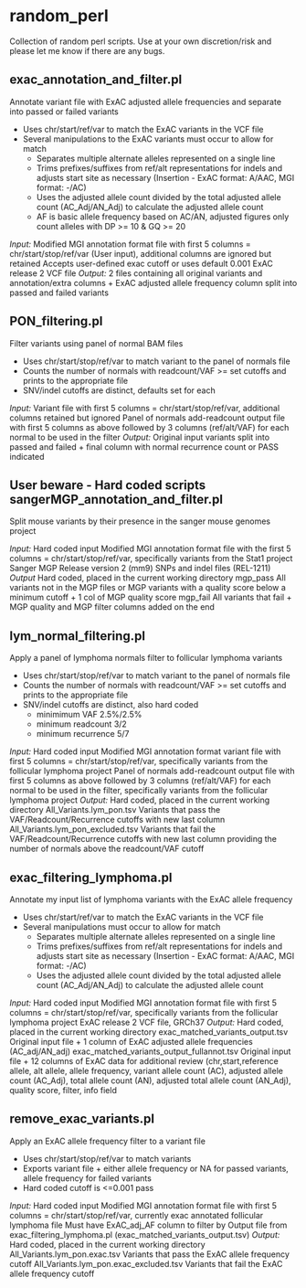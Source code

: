 random_perl
===========
Collection of random perl scripts. Use at your own discretion/risk and please let me know if there are any bugs.

exac_annotation_and_filter.pl
-----------------------------
Annotate variant file with ExAC adjusted allele frequencies and separate into passed or failed variants
- Uses chr/start/ref/var to match the ExAC variants in the VCF file
- Several manipulations to the ExAC variants must occur to allow for match
    - Separates multiple alternate alleles represented on a single line
    - Trims prefixes/suffixes from ref/alt representations for indels and adjusts start site as necessary (Insertion - ExAC format: A/AAC, MGI format: -/AC)
    - Uses the adjusted allele count divided by the total adjusted allele count (AC_Adj/AN_Adj) to calculate the adjusted allele count
    - AF is basic allele frequency based on AC/AN, adjusted figures only count alleles with DP >= 10 & GQ >= 20

*Input:*
    Modified MGI annotation format file with first 5 columns = chr/start/stop/ref/var (User input), additional columns are ignored but retained
    Accepts user-defined exac cutoff or uses default 0.001
    ExAC release 2 VCF file
*Output:*
    2 files containing all original variants and annotation/extra columns + ExAC adjusted allele frequency column split into passed and failed variants


PON_filtering.pl
----------------
Filter variants using panel of normal BAM files 
- Uses chr/start/stop/ref/var to match variant to the panel of normals file
- Counts the number of normals with readcount/VAF >= set cutoffs and prints to the appropriate file
- SNV/indel cutoffs are distinct, defaults set for each

*Input:*
    Variant file with first 5 columns = chr/start/stop/ref/var, additional columns retained but ignored
    Panel of normals add-readcount output file with first 5 columns as above followed by 3 columns (ref/alt/VAF) for each normal to be used in the filter
*Output:*
    Original input variants split into passed and failed + final column with normal recurrence count or PASS indicated

    
 

**User beware - Hard coded scripts**
sangerMGP_annotation_and_filter.pl
----------------------------------
Split mouse variants by their presence in the sanger mouse genomes project

*Input:* Hard coded input
    Modified MGI annotation format file with the first 5 columns = chr/start/stop/ref/var, specifically variants from the Stat1 project
    Sanger MGP Release version 2 (mm9) SNPs and indel files (REL-1211)
*Output* Hard coded, placed in the current working directory
    mgp_pass        All variants not in the MGP files or MGP variants with a quality score below a minimum cutoff + 1 col of MGP quality score
    mgp_fail        All variants that fail + MGP quality and MGP filter columns added on the end


lym_normal_filtering.pl
-----------------------
Apply a panel of lymphoma normals filter to follicular lymphoma variants
- Uses chr/start/stop/ref/var to match variant to the panel of normals file
- Counts the number of normals with readcount/VAF >= set cutoffs and prints to the appropriate file
- SNV/indel cutoffs are distinct, also hard coded
    - minimimum VAF 2.5%/2.5%
    - minimum readcount 3/2
    - minimum recurrence 5/7 

*Input:* Hard coded input
    Modified MGI annotation format variant file with first 5 columns = chr/start/stop/ref/var, specifically variants from the follicular lymphoma project
    Panel of normals add-readcount output file with first 5 columns as above followed by 3 columns (ref/alt/VAF) for each normal to be used in the filter,
        specifically variants from the follicular lymphoma project
*Output:* Hard coded, placed in the current working directory
    All_Variants.lym_pon.tsv                Variants that pass the VAF/Readcount/Recurrence cutoffs with new last column
    All_Variants.lym_pon_excluded.tsv       Variants that fail the VAF/Readcount/Recurrence cutoffs with new last column providing the number of normals 
                                            above the readcount/VAF cutoff


exac_filtering_lymphoma.pl
--------------------------
Annotate my input list of lymphoma variants with the ExAC allele frequency
- Uses chr/start/ref/var to match the ExAC variants in the VCF file
- Several manipulations must occur to allow for match
    - Separates multiple alternate alleles represented on a single line
    - Trims prefixes/suffixes from ref/alt representations for indels and adjusts start site as necessary (Insertion - ExAC format: A/AAC, MGI format: -/AC)
    - Uses the adjusted allele count divided by the total adjusted allele count (AC_Adj/AN_Adj) to calculate the adjusted allele count

*Input:* Hard coded input
    Modified MGI annotation format file with first 5 columns = chr/start/stop/ref/var, specifically variants from the follicular lymphoma project
    ExAC release 2 VCF file, GRCh37
*Output:* Hard coded, placed in the current working directory
    exac_matched_variants_output.tsv                Original input file + 1 column of ExAC adjusted allele frequencies (AC_adj/AN_adj)
    exac_matched_variants_output_fullannot.tsv      Original input file + 12 columns of ExAC data for additional review (chr,start,reference allele,
                                                    alt allele, allele frequency, variant allele count (AC), adjusted allele count (AC_Adj), total
                                                    allele count (AN), adjusted total allele count (AN_Adj), quality score, filter, info field

remove_exac_variants.pl
-----------------------
Apply an ExAC allele frequency filter to a variant file
- Uses chr/start/stop/ref/var to match variants
- Exports variant file + either allele frequency or NA for passed variants, allele frequency for failed variants
- Hard coded cutoff is <=0.001 pass

*Input:* Hard coded input
    Modified MGI annotation format file with first 5 columns = chr/start/stop/ref/var, currently exac annotated follicular lymphoma file
    Must have ExAC_adj_AF column to filter by
    Output file from exac_filtering_lymphoma.pl (exac_matched_variants_output.tsv)
*Output:* Hard coded, placed in the current working directory
    All_Variants.lym_pon.exac.tsv           Variants that pass the ExAC allele frequency cutoff 
    All_Variants.lym_pon.exac_excluded.tsv  Variants that fail the ExAC allele frequency cutoff

